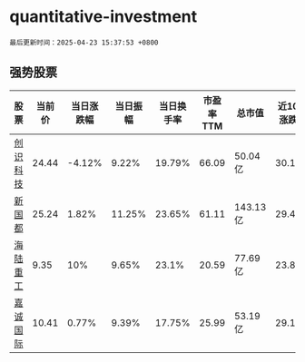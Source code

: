 # quantitative-investment

`最后更新时间：2025-04-23 15:37:53 +0800`

## 强势股票

|股票|当前价|当日涨跌幅|当日振幅|当日换手率|市盈率TTM|总市值|近10日涨跌幅|
|----|----|----|----|----|----|----|----|
|[创识科技](https://xueqiu.com/S/SZ300941)|24.44|-4.12%|9.22%|19.79%|66.09|50.04亿|30.14%|
|[新国都](https://xueqiu.com/S/SZ300130)|25.24|1.82%|11.25%|23.65%|61.11|143.13亿|29.44%|
|[海陆重工](https://xueqiu.com/S/SZ002255)|9.35|10%|9.65%|23.1%|20.59|77.69亿|23.84%|
|[嘉诚国际](https://xueqiu.com/S/SH603535)|10.41|0.77%|9.39%|17.75%|25.99|53.19亿|29.16%|
